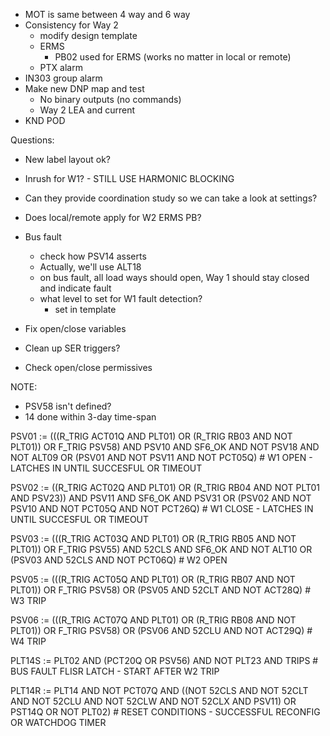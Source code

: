 - MOT is same between 4 way and 6 way
- Consistency for Way 2
	- modify design template
	- ERMS
		- PB02 used for ERMS (works no matter in local or remote)
	- PTX alarm
- IN303 group alarm
- Make new DNP map and test
	- No binary outputs (no commands)
	- Way 2 LEA and current
- KND POD

Questions:
- New label layout ok?
- Inrush for W1? - STILL USE HARMONIC BLOCKING
- Can they provide coordination study so we can take a look at settings?
- Does local/remote apply for W2 ERMS PB?
- Bus fault
	- check how PSV14 asserts
	- Actually, we'll use ALT18
	- on bus fault, all load ways should open, Way 1 should stay closed and indicate fault
	- what level to set for W1 fault detection?
		- set in template

- Fix open/close variables
- Clean up SER triggers?
- Check open/close permissives

NOTE:
- PSV58 isn't defined?
- 14 done within 3-day time-span




PSV01 := (((R_TRIG ACT01Q AND PLT01) OR (R_TRIG RB03 AND NOT PLT01)) OR F_TRIG PSV58) AND PSV10 AND SF6_OK AND NOT PSV18 AND NOT ALT09 OR (PSV01 AND NOT PSV11 AND NOT PCT05Q) # W1 OPEN - LATCHES IN UNTIL SUCCESFUL OR TIMEOUT

PSV02 := ((R_TRIG ACT02Q AND PLT01) OR (R_TRIG RB04 AND NOT PLT01 AND PSV23)) AND PSV11 AND SF6_OK AND PSV31 OR (PSV02 AND NOT PSV10 AND NOT PCT05Q AND NOT PCT26Q) # W1 CLOSE - LATCHES IN UNTIL SUCCESFUL OR TIMEOUT

PSV03 := (((R_TRIG ACT03Q AND PLT01) OR (R_TRIG RB05 AND NOT PLT01)) OR F_TRIG PSV55) AND 52CLS AND SF6_OK AND NOT ALT10 OR (PSV03 AND 52CLS AND NOT PCT06Q) # W2 OPEN

PSV05 := (((R_TRIG ACT05Q AND PLT01) OR (R_TRIG RB07 AND NOT PLT01)) OR F_TRIG PSV58) OR (PSV05 AND 52CLT AND NOT ACT28Q) # W3 TRIP

PSV06 := (((R_TRIG ACT07Q AND PLT01) OR (R_TRIG RB08 AND NOT PLT01)) OR F_TRIG PSV58) OR (PSV06 AND 52CLU AND NOT ACT29Q) # W4 TRIP



PLT14S := PLT02 AND (PCT20Q OR PSV56) AND NOT PLT23 AND TRIPS # BUS FAULT FLISR LATCH - START AFTER W2 TRIP

PLT14R := PLT14 AND NOT PCT07Q AND ((NOT 52CLS AND NOT 52CLT AND NOT 52CLU AND NOT 52CLW AND NOT 52CLX AND PSV11) OR PST14Q OR NOT PLT02) # RESET CONDITIONS - SUCCESSFUL RECONFIG OR WATCHDOG TIMER


